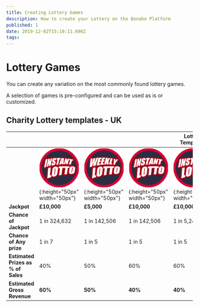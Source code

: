 ```yaml
---
title: Creating Lottery Games
description: How to create your Lottery on the Bonobo Platform
published: 1
date: 2019-12-02T15:10:11.696Z
tags: 
---
```


# Lottery Games

You can create any variation on the most commonly found lottery games. 

A selection of games is pre-configured and can be used as is or customized.


## Charity Lottery templates - UK



|  |   | |   | Lottery Templates| 
| ------ | ------ | ------ | ------ | ------ | 
| | ![Instant Lotto](/uploads/instant-lotto.png "Instant Lotto"){:height="50px" width="50px"} | ![Weekly Lotto](/uploads/weekly-lotto.png "Weekly Lotto"){:height="50px" width="50px"} | ![Instant Lotto](/uploads/instant-lotto.png "Instant Lotto"){:height="50px" width="50px"} |![Instant Lotto](/uploads/instant-lotto.png "Instant Lotto"){:height="50px" width="50px"} |
| **Jackpot** | **£10,000** | **£5,000** | **£10,000** | **£10,000** | 
| **Chance of Jackpot** | 1 in 324,632   | 1 in 142,506  | 1 in 142,506  |  1 in 5,245,786| 
| **Chance of Any prize** | 1 in 7   | 1 in 5 | 1 in 5  | 1 in 5   | 
| **Estimated Prizes as % of Sales**| 40%  | 50%   | 60%   |  60%   | 
| **Estimated Gross Revenue** | **60%**   | **50%**  | **40%**   | **40%**   | 











